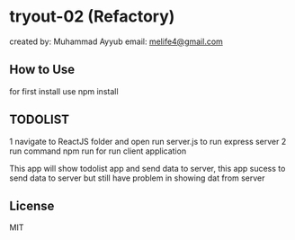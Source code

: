# tryout-02 (Refactory)

created by: Muhammad Ayyub email: melife4@gmail.com

## How to Use

for first install use npm install

## TODOLIST

1 navigate to ReactJS folder and open run server.js to run express server
2 run command npm run for run client application

This app will show todolist app and send data to server, this app sucess to send data to server but still have problem in showing dat from server

## License

MIT
